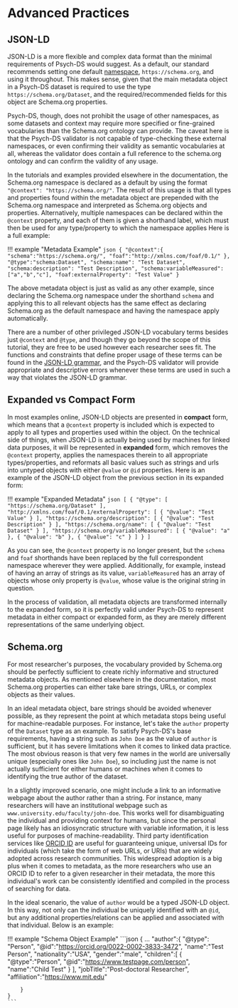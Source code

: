 # Advanced Practices

## JSON-LD

JSON-LD is a more flexible and complex data format than the minimal requirements of Psych-DS would suggest. As a default, our standard recommends setting one default [namespace](../reference/schema/meta/defs/namespace.md), `https://schema.org`, and using it throughout. This makes sense, given that the main metadata object in a Psych-DS dataset is required to use the type `https://schema.org/Dataset`, and the required/recommended fields for this object are Schema.org properties.

Psych-DS, though, does not prohibit the usage of other namespaces, as some datasets and context may require more specified or fine-grained vocabularies than the Schema.org ontology can provide. The caveat here is that the Psych-DS validator is not capable of type-checking these external namespaces, or even confirming their validity as semantic vocabularies at all, whereas the validator does contain a full reference to the schema.org ontology and can confirm the validity of any usage.

In the tutorials and examples provided elsewhere in the documentation, the Schema.org namespace is declared as a default by using the format `"@context": "https://schema.org/"`. The result of this usage is that all types and properties found within the metadata object are prepended with the Schema.org namespace and interpreted as Schema.org objects and properties. Alternatively, multiple namespaces can be declared within the `@context` property, and each of them is given a shorthand label, which must then be used for any type/property to which the namespace applies Here is a full example:

!!! example "Metadata Example"
    ```json
    {
        "@context":{
            "schema":"https://schema.org/",
            "foaf":"http://xmlns.com/foaf/0.1/"
        },
        "@type":"schema:Dataset",
        "schema:name": "Test Dataset",
        "schema:description": "Test Description",
        "schema:variableMeasured":["a","b","c"],
        "foaf:externalProperty": "Test Value"
    }
    ```

The above metadata object is just as valid as any other example, since declaring the Schema.org namespace under the shorthand `schema` and applying this to all relevant objects has the same effect as declaring Schema.org as the default namespace and having the namespace apply automatically.

There are a number of other privileged JSON-LD vocabulary terms besides just `@context` and `@type`, and though they go beyond the scope of this tutorial, they are free to be used however each researcher sees fit. The functions and constraints that define proper usage of these terms can be found in the [JSON-LD grammar](https://www.w3.org/TR/json-ld11/), and the Psych-DS validator will provide appropriate and descriptive errors whenever these terms are used in such a way that violates the JSON-LD grammar.

## Expanded vs Compact Form

In most examples online, JSON-LD objects are presented in **compact** form, which means that a `@context` property is included which is expected to apply to all types and properties used within the object. On the technical side of things, when JSON-LD is actually being used by machines for linked data purposes, it will be represented in **expanded** form, which removes the `@context` property, applies the namespaces therein to all appropriate types/properties, and reformats all basic values such as strings and urls into untyped objects with either `@value` or `@id` properties. Here is an example of the JSON-LD object from the previous section in its expanded form:

!!! example "Expanded Metadata"
    ```json
    [
      {
        "@type": [
          "https://schema.org/Dataset"
        ],
        "http://xmlns.com/foaf/0.1/externalProperty": [
          {
            "@value": "Test Value"
          }
        ],
        "https://schema.org/description": [
          {
            "@value": "Test Description"
          }
        ],
        "https://schema.org/name": [
          {
            "@value": "Test Dataset"
          }
        ],
        "https://schema.org/variableMeasured": [
          {
            "@value": "a"
          },
          {
            "@value": "b"
          },
          {
            "@value": "c"
          }
        ]
      }
    ]
    ```

As you can see, the `@context` property is no longer present, but the `schema` and `foaf` shorthands have been replaced by the full correspondent namespace wherever they were applied. Additionally, for example, instead of having an array of strings as its value, `variableMeasured` has an array of objects whose only property is `@value`, whose value is the original string in question.

In the process of validation, all metadata objects are transformed internally to the expanded form, so it is perfectly valid under Psych-DS to represent metadata in either compact or expanded form, as they are merely different representations of the same underlying object.

## Schema.org

For most researcher's purposes, the vocabulary provided by Schema.org should be perfectly sufficient to create richly informative and structured metadata objects. As mentioned elsewhere in the documentation, most Schema.org properties can either take bare strings, URLs, or complex objects as their values.

In an ideal metadata object, bare strings should be avoided whenever possible, as they represent the point at which metadata stops being useful for machine-readable purposes. For instance, let's take the `author` property of the `Dataset` type as an example. To satisfy Psych-DS's base requirements, having a string such as `John Doe` as the value of `author` is sufficient, but it has severe limitations when it comes to linked data practice. The most obvious reason is that very few names in the world are universally unique (especially ones like `John Doe`), so including just the name is not actually sufficient for either humans or machines when it comes to identifying the true author of the dataset. 

In a slightly improved scenario, one might include a link to an informative webpage about the author rather than a string. For instance, many researchers will have an institutional webpage such as `www.university.edu/faculty/john-doe`. This works well for disambiguating the individual and providing context for humans, but since the personal page likely has an idiosyncratic structure with variable information, it is less useful for purposes of machine-readability. Third party identification services like [ORCID ID](https://orcid.org/) are useful for guaranteeing unique, universal IDs for individuals (which take the form of web URLs, or URIs) that are widely adopted across research communities. This widespread adoption is a big plus when it comes to metadata, as the more researchers who use an ORCID ID to refer to a given researcher in their metadata, the more this individual's work can be consistently identified and compiled in the process of searching for data.

In the ideal scenario, the value of `author` would be a typed JSON-LD object. In this way, not only can the individual be uniquely identified with an `@id`, but any additional properties/relations can be applied and associated with that individual. Below is an example:

!!! example "Schema Object Example"
    ```json
    {
        ...
        "author":{
            "@type": "Person",
            "@id":"https://orcid.org/0022-0002-3833-3472",
            "name":"Test Person",
            "nationality":"USA",
            "gender":"male",
            "children":[
                {
                    "@type":"Person",
                    "@id":"https://www.testpage.com/person",
                    "name":"Child Test"
                }
            ],
            "jobTitle":"Post-doctoral Researcher",
            "affiliation":"https://www.mit.edu"

        }
    }
    ```